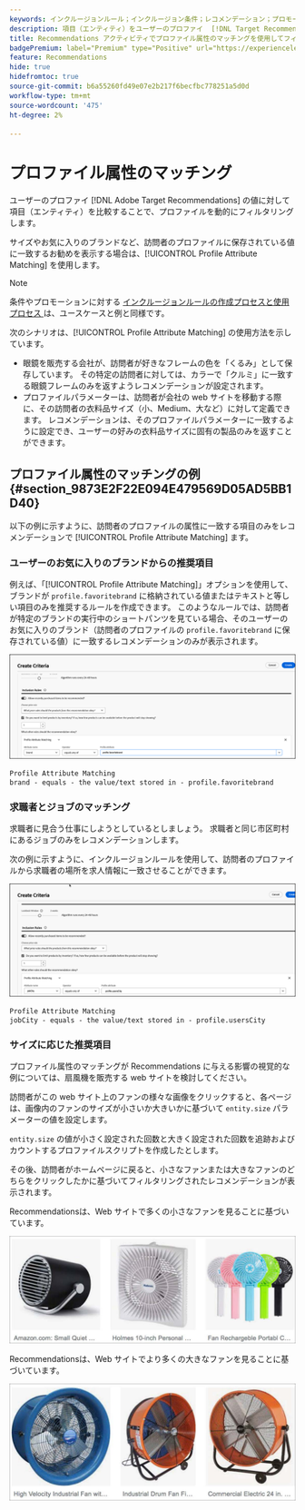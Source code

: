 ```yaml
---
keywords: インクルージョンルール；インクルージョン条件；レコメンデーション；プロモーション；動的；動的フィルタリング；動的；プロファイル属性のマッチング
description: 項目（エンティティ）をユーザーのプロファイ  [!DNL Target Recommendations]  の値と比較して、で動的にフィルタリングする方法を説明します。
title: Recommendations アクティビティでプロファイル属性のマッチングを使用してフィルタリングするにはどうすればよいですか。
badgePremium: label="Premium" type="Positive" url="https://experienceleague.adobe.com/docs/target/using/introduction/intro.html?lang=ja#premium newtab=true" tooltip="Target Premium に含まれる機能を確認してください。"
feature: Recommendations
hide: true
hidefromtoc: true
source-git-commit: b6a55260fd49e07e2b217f6becfbc778251a5d0d
workflow-type: tm+mt
source-wordcount: '475'
ht-degree: 2%

---
```


# プロファイル属性のマッチング

ユーザーのプロファイ [!DNL Adobe Target Recommendations] の値に対して項目（エンティティ）を比較することで、プロファイルを動的にフィルタリングします。

サイズやお気に入りのブランドなど、訪問者のプロファイルに保存されている値に一致するお勧めを表示する場合は、[!UICONTROL Profile Attribute Matching] を使用します。

>[!NOTE]
>
>条件やプロモーションに対する [ インクルージョンルールの作成プロセスと使用プロセス ](/help/main/c-recommendations/c-algorithms/use-dynamic-and-static-inclusion-rules.md) は、ユースケースと例と同様です。

次のシナリオは、[!UICONTROL Profile Attribute Matching] の使用方法を示しています。

* 眼鏡を販売する会社が、訪問者が好きなフレームの色を「くるみ」として保存しています。 その特定の訪問者に対しては、カラーで「クルミ」に一致する眼鏡フレームのみを返すようレコメンデーションが設定されます。
* プロファイルパラメーターは、訪問者が会社の web サイトを移動する際に、その訪問者の衣料品サイズ（小、Medium、大など）に対して定義できます。 レコメンデーションは、そのプロファイルパラメーターに一致するように設定でき、ユーザーの好みの衣料品サイズに固有の製品のみを返すことができます。

## プロファイル属性のマッチングの例 {#section_9873E2F22E094E479569D05AD5BB1D40}

以下の例に示すように、訪問者のプロファイルの属性に一致する項目のみをレコメンデーションで [!UICONTROL Profile Attribute Matching] ます。

### ユーザーのお気に入りのブランドからの推奨項目

例えば、「[!UICONTROL Profile Attribute Matching]」オプションを使用して、ブランドが `profile.favoritebrand` に格納されている値またはテキストと等しい項目のみを推奨するルールを作成できます。 このようなルールでは、訪問者が特定のブランドの実行中のショートパンツを見ている場合、そのユーザーのお気に入りのブランド（訪問者のプロファイルの `profile.favoritebrand` に保存されている値）に一致するレコメンデーションのみが表示されます。

![ お気に入りのブランド ](/help/main/c-recommendations/c-algorithms/assets/favorite-brand-new.png)

```
Profile Attribute Matching
brand - equals - the value/text stored in - profile.favoritebrand
```

### 求職者とジョブのマッチング

求職者に見合う仕事にしようとしているとしましょう。 求職者と同じ市区町村にあるジョブのみをレコメンデーションします。

次の例に示すように、インクルージョンルールを使用して、訪問者のプロファイルから求職者の場所を求人情報に一致させることができます。

![ ユーザーの市区町村 ](/help/main/c-recommendations/c-algorithms/assets/city-new.png)

```
Profile Attribute Matching
jobCity - equals - the value/text stored in - profile.usersCity
```

### サイズに応じた推奨項目

プロファイル属性のマッチングが Recommendations に与える影響の視覚的な例については、扇風機を販売する web サイトを検討してください。

訪問者がこの web サイト上のファンの様々な画像をクリックすると、各ページは、画像内のファンのサイズが小さいか大きいかに基づいて `entity.size` パラメーターの値を設定します。

`entity.size` の値が小さく設定された回数と大きく設定された回数を追跡およびカウントするプロファイルスクリプトを作成したとします。

その後、訪問者がホームページに戻ると、小さなファンまたは大きなファンのどちらをクリックしたかに基づいてフィルタリングされたレコメンデーションが表示されます。

Recommendationsは、Web サイトで多くの小さなファンを見ることに基づいています。

![ 小規模なファンの推奨事項 ](/help/main/c-recommendations/c-algorithms/assets/small-fans.png)

Recommendationsは、Web サイトでより多くの大きなファンを見ることに基づいています。

![ 大規模なファンの推奨事項 ](/help/main/c-recommendations/c-algorithms/assets/large-fans.png)